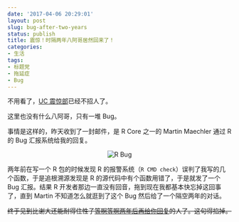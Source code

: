 ```yaml
---
date: '2017-04-06 20:29:01'
layout: post
slug: bug-after-two-years
status: publish
title: 震惊！时隔两年八阿哥居然回来了！
categories:
- 生活
tags:
- 标题党
- 拖延症
- Bug
---
```


不用看了，[UC 震惊部](https://www.zhihu.com/question/55517991)已经不招人了。

这里也没有什么八阿哥，只有一堆 Bug。

事情是这样的，昨天收到了一封邮件，是 R Core 之一的 Martin Maechler 通过 R 的 Bug 汇报系统给我的回复。

<div align="center">
  <img src="{{ site.JB.BASE_PATH }}/images/r_bug.png" alt="R Bug" />
</div>

两年前在写一个 R 包的时候发现 R 的报警系统（`R CMD check`）误判了我写的几个函数，于是追根溯源发现是 R 的源代码中有个函数用错了，于是就发了一个 Bug 汇报。结果 R 开发者那边一直没有回音，拖到现在我都基本快忘掉这回事了，直到 Martin 不知道怎么就逛到了这个 Bug 然后给了一个隔空两年的对话。

<!-- more -->

<del>终于见到比谢大还能耐得住性子[等啊等啊两年后再给你回复](https://yihui.name/cn/2017/04/r-markdown-office/)的人了。这句得掐掉。</del>
